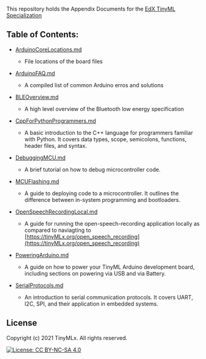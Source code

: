 This repository holds the Appendix Documents for the [EdX TinyML Specialization](https://www.edx.org/professional-certificate/harvardx-tiny-machine-learning)

## Table of Contents:

* [ArduinoCoreLocations.md](https://github.com/tinyMLx/appendix/blob/main/ArduinoCoreLocations.md)

  * File locations of the board files

* [ArduinoFAQ.md](https://github.com/tinyMLx/appendix/blob/main/ArduinoFAQ.md)

  * A compiled list of common Arduino erros and solutions

* [BLEOverview.md](https://github.com/tinyMLx/appendix/blob/main/BLEOverview.md)

  * A high level overview of the Bluetooth low energy specification

* [CppForPythonProgrammers.md](https://github.com/tinyMLx/appendix/blob/main/CppForPythonProgrammers.md)

  * A basic introduction to the C++ language for programmers familiar with Python. It covers data types, scope, semicolons, functions, header files, and syntax.

* [DebuggingMCU.md](https://github.com/tinyMLx/appendix/blob/main/DebuggingMCU.md)

  * A brief tutorial on how to debug microcontroller code.

* [MCUFlashing.md](https://github.com/tinyMLx/appendix/blob/main/MCUFlashing.md)

  * A guide to deploying code to a microcontroller. It outlines the difference between in-system programming and bootloaders.

* [OpenSpeechRecordingLocal.md](https://github.com/tinyMLx/appendix/blob/main/OpenSpeechRecordingLocal.md)

  * A guide for running the open-speech-recording application locally as compared to naviagting to [https://tinyMLx.org/open_speech_recording](https://tinyMLx.org/open_speech_recording)

* [PoweringArduino.md](https://github.com/tinyMLx/appendix/blob/main/PoweringArduino.md)

  * A guide on how to power your TinyML Arduino development board, including sections on powering via USB and via Battery.

* [SerialProtocols.md](https://github.com/tinyMLx/appendix/blob/main/SerialProtocols.md)

  * An introduction to serial communication protocols. It covers UART, I2C, SPI, and their application in embedded systems.



## License

Copyright (c) 2021 TinyMLx. All rights reserved.

[![License: CC BY-NC-SA 4.0](https://licensebuttons.net/l/by-nc-sa/4.0/80x15.png)](https://creativecommons.org/licenses/by-nc-sa/4.0/)
